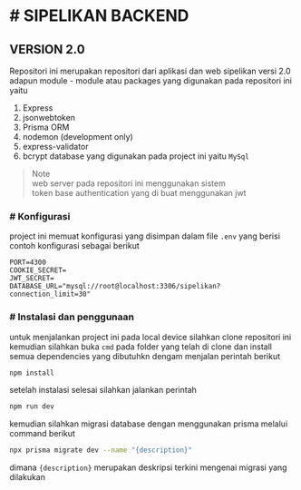 # # SIPELIKAN BACKEND
## VERSION 2.0

Repositori ini merupakan repositori dari aplikasi dan web sipelikan versi 2.0 \
adapun module - module atau packages yang digunakan pada repositori ini yaitu
1. Express
2. jsonwebtoken
3. Prisma ORM
4. nodemon (development only)
5. express-validator
6. bcrypt
database yang digunakan pada project ini yaitu `MySql`
> Note \
> web server pada repositori ini menggunakan sistem \
> token base authentication yang di buat menggunakan jwt

### # Konfigurasi
project ini memuat konfigurasi yang disimpan dalam file `.env` yang berisi contoh konfigurasi sebagai berikut
```env
PORT=4300
COOKIE_SECRET=
JWT_SECRET=
DATABASE_URL="mysql://root@localhost:3306/sipelikan?connection_limit=30"
```

### # Instalasi dan penggunaan
untuk menjalankan project ini pada local device silahkan clone repositori ini \
kemudian silahkan buka `cmd` pada folder yang telah di clone dan install semua dependencies yang dibutuhkn dengam menjalan perintah berikut 
```bash
npm install
```
setelah instalasi selesai silahkan jalankan perintah
```bash
npm run dev
```
kemudian silahkan migrasi database dengan menggunakan prisma melalui command berikut
```bash
npx prisma migrate dev --name "{description}"
```
dimana `{description}` merupakan deskripsi terkini mengenai migrasi yang dilakukan


